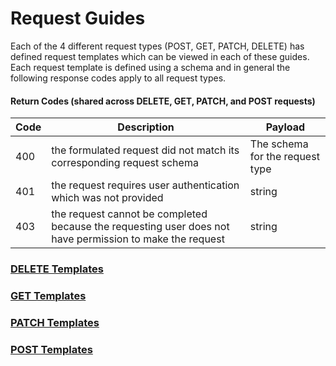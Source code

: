 # Request Guides

Each of the 4 different request types (POST, GET, PATCH, DELETE) has defined request templates which can be viewed in each of these guides.  Each request template is defined using a schema and in general the following response codes apply to all request types.

#### Return Codes (shared across DELETE, GET, PATCH, and POST requests)

Code | Description | Payload
------------ | ------------ | ------------
400 | the formulated request did not match its corresponding request schema | The schema for the request type
401 | the request requires user authentication which was not provided | string
403 | the request cannot be completed because the requesting user does not have permission to make the request | string

### [DELETE Templates](./delete.md)
### [GET Templates](./get.md)
### [PATCH Templates](./patch.md)
### [POST Templates](./post.md)
